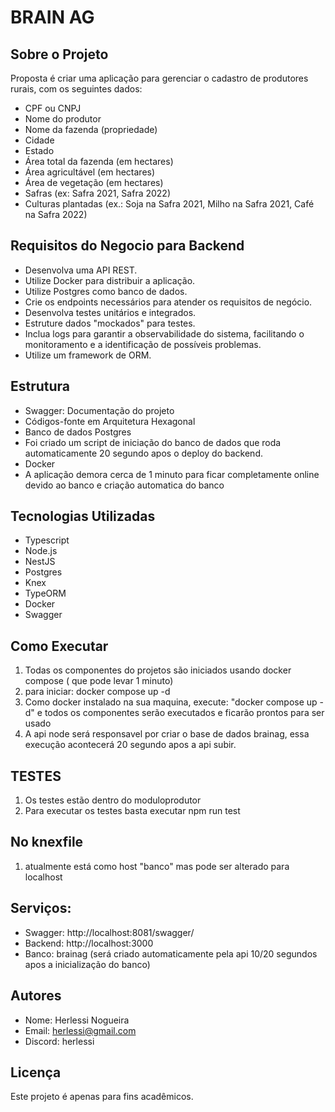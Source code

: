 # BRAIN AG

## Sobre o Projeto

Proposta é criar uma aplicação para gerenciar o cadastro de produtores rurais, com os seguintes dados:

- CPF ou CNPJ
- Nome do produtor
- Nome da fazenda (propriedade)
- Cidade
- Estado
- Área total da fazenda (em hectares)
- Área agricultável (em hectares)
- Área de vegetação (em hectares)
- Safras (ex: Safra 2021, Safra 2022)
- Culturas plantadas (ex.: Soja na Safra 2021, Milho na Safra 2021, Café na Safra 2022)


## Requisitos do Negocio para Backend
- Desenvolva uma API REST.
- Utilize Docker para distribuir a aplicação.
- Utilize Postgres como banco de dados.
- Crie os endpoints necessários para atender os requisitos de negócio.
- Desenvolva testes unitários e integrados.
- Estruture dados "mockados" para testes.
- Inclua logs para garantir a observabilidade do sistema, facilitando o monitoramento e a identificação de possíveis problemas.
- Utilize um framework de ORM.


## Estrutura

- Swagger: Documentação do projeto
- Códigos-fonte em Arquitetura Hexagonal
- Banco de dados Postgres
- Foi criado um script de iniciação do banco de dados que roda automaticamente 20 segundo apos o deploy do backend.
- Docker
- A aplicação demora cerca de 1 minuto para ficar completamente online devido ao banco e criação automatica do banco


## Tecnologias Utilizadas
- Typescript
- Node.js
- NestJS
- Postgres
- Knex
- TypeORM
- Docker
- Swagger


## Como Executar
1. Todas os componentes do projetos são iniciados usando docker compose ( que pode levar 1 minuto)
2. para iniciar:  docker compose up -d
3. Como docker instalado na sua maquina, execute: "docker compose up -d" e todos os componentes serão executados e ficarão prontos para ser usado
4. A api node será responsavel por criar o base de dados brainag, essa execução acontecerá 20 segundo apos a api subir.

## TESTES
1. Os testes estão dentro do moduloprodutor
2. Para executar os testes basta executar npm run test


## No knexfile 
1. atualmente está como host "banco" mas pode ser alterado para localhost 

## Serviços:
- Swagger: http://localhost:8081/swagger/
- Backend: http://localhost:3000
- Banco: brainag (será criado automaticamente pela api 10/20 segundos apos a inicialização do banco)


## Autores
- Nome: Herlessi Nogueira
- Email: herlessi@gmail.com
- Discord: herlessi

## Licença
Este projeto é apenas para fins acadêmicos.
